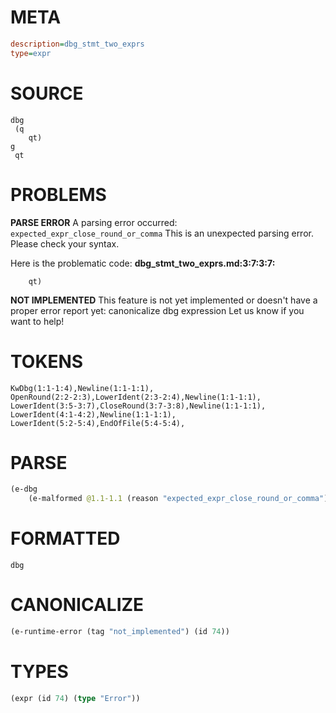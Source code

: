 # META
~~~ini
description=dbg_stmt_two_exprs
type=expr
~~~
# SOURCE
~~~roc
dbg
 (q
    qt)
g
 qt
~~~
# PROBLEMS
**PARSE ERROR**
A parsing error occurred: `expected_expr_close_round_or_comma`
This is an unexpected parsing error. Please check your syntax.

Here is the problematic code:
**dbg_stmt_two_exprs.md:3:7:3:7:**
```roc
    qt)
```
      


**NOT IMPLEMENTED**
This feature is not yet implemented or doesn't have a proper error report yet: canonicalize dbg expression
Let us know if you want to help!

# TOKENS
~~~zig
KwDbg(1:1-1:4),Newline(1:1-1:1),
OpenRound(2:2-2:3),LowerIdent(2:3-2:4),Newline(1:1-1:1),
LowerIdent(3:5-3:7),CloseRound(3:7-3:8),Newline(1:1-1:1),
LowerIdent(4:1-4:2),Newline(1:1-1:1),
LowerIdent(5:2-5:4),EndOfFile(5:4-5:4),
~~~
# PARSE
~~~clojure
(e-dbg
	(e-malformed @1.1-1.1 (reason "expected_expr_close_round_or_comma")))
~~~
# FORMATTED
~~~roc
dbg 
~~~
# CANONICALIZE
~~~clojure
(e-runtime-error (tag "not_implemented") (id 74))
~~~
# TYPES
~~~clojure
(expr (id 74) (type "Error"))
~~~
